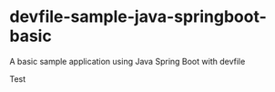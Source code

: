 # devfile-sample-java-springboot-basic
A basic sample application using Java Spring Boot with devfile

Test

